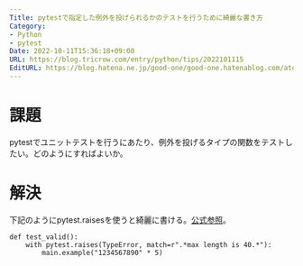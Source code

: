 ```yaml
---
Title: pytestで指定した例外を投げられるかのテストを行うために綺麗な書き方
Category:
- Python
- pytest
Date: 2022-10-11T15:36:18+09:00
URL: https://blog.tricrow.com/entry/python/tips/2022101115
EditURL: https://blog.hatena.ne.jp/good-one/good-one.hatenablog.com/atom/entry/4207112889926488728
---
```


# 課題

pytestでユニットテストを行うにあたり、例外を投げるタイプの関数をテストしたい。どのようにすればよいか。


# 解決

下記のようにpytest.raisesを使うと綺麗に書ける。[公式参照](https://docs.pytest.org/en/7.1.x/how-to/assert.html)。

    def test_valid():
        with pytest.raises(TypeError, match=r".*max length is 40.*"):
            main.example("1234567890" * 5)
